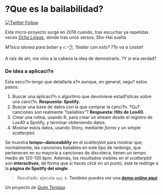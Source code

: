 # ?Que es la bailabilidad?
[![Twitter Follow](https://img.shields.io/twitter/follow/espadrine.svg?style=social&label=Sigueme%20en%20@flamenquino)](https://twitter.com/flamenquino)

Este micro-proyecto surge en 2018 cuando, tras escuchar ya repetidas veces [*Ocho Lineas*][1], donde tras unos versos, Sho-Hai suelta

*M?sica idonea para beber y :point_right::ok_hand:, ?bailar con esto? ?Te va a costar!*

A raiz de ahi, me vino a la cabeza la idea de demostrarlo. ?Y si era verdad?


### De idea a aplicaci?n

Esta secci?n tengo que detallarla a?n aunque, en general, segu? estos pasos:
  1. Buscar una aplicaci?n o algoritmo que devolviese estad?sticas sobre una canci?n. **Respuesta: Spotify.**
  2. Buscar una base de datos con la que comprar la canci?n. ?Qu? canciones son realmente "bailables"? **Respuesta: Hits de Los40.**
  3. Crear una rutina, usando R, para crear un stream desde el registro de Los40 a Spotify, y terminar obtieniendo datos.
  4. Mostrar estos datos, usando Shiny, mediante *forms* y un simple *scatterplot*.
  

Se muestra ***tempo~danceability*** en el *scatterplot* para mostrar que, normalmente, las canciones bailables en este tipo de rankings, que pertenecen en su mayoría a canciones de discoteca, tienen un tempo medio de 120-130 *bpm*. Además, los resultados visibles en el *scatterplot* son **interactivos**, de forma que si haces *click* en un punto, éste te redirige a la **página de Spotify del single**.


> Resultado: ejecuta `app.R`. **También puedes ver una [demo online aquí][2]**.


_Un proyecto de [Quim Terrasa][0]._

[0]: https://espetro.github.io
[1]: https://youtu.be/0IbK43e3vXs?t=75
[2]: https://espetro.shinyapps.io/danzabilidad/